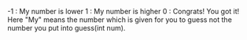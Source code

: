 -1 : My number is lower
1 : My number is higher
0 : Congrats! You got it!
​
Here "My" means the number which is given for you to guess not the number you put into guess(int num).